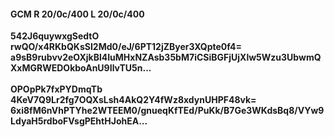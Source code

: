 #### GCM R 20/0c/400 L 20/0c/400
**542J6quywxgSedtO**<br/>**rwQO/x4RKbQKsSI2Md0/eJ/6PT12jZByer3XQpte0f4=**<br/>**a9sB9rubvv2eOXjkBl4IuMHxNZAsb35bM7iCSiBGFjUjXlw5Wzu3UbwmQXxMGRWEDOkboAnU9IlvTU5n...**<br/><br/>
**OPOpPk7fxPYDmqTb**<br/>**4KeV7Q9Lr2fg7OQXsLsh4AkQ2Y4fWz8xdynUHPF48vk=**<br/>**6xi8fM6nVhPTYhe2WTEEM0/gnueqKfTEd/PuKk/B7Ge3WKdsBq8/VYw9LdyaH5rdboFVsgPEhtHJohEA...**